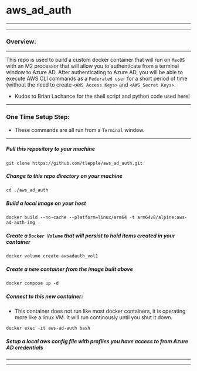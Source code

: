 # aws_ad_auth

---
---

### Overview:
---
This repo is used to build a custom docker container that will run on `MacOS` with an M2 processor that will allow you to authenticate from a terminal window to Azure AD.   After authenticating to Azure AD, you will be able to execute AWS CLI commands as a `Federated user` for a short period of time (without the need to create `<AWS Access Keys>` and `<AWS Secret Keys>`.

*  Kudos to Brian Lachance for the shell script and python code used here!

---

### One Time Setup Step:

* These commands are all run from a `Terminal` window.
---

#####  Pull this repository to your machine
```
git clone https://github.com/tlepple/aws_ad_auth.git
```

#####  Change to this repo directory on your machine
```
cd ./aws_ad_auth
```

#####  Build a local image on your host
```
docker build --no-cache --platform=linux/arm64 -t arm64v8/alpine:aws-ad-auth-img .
```

#####  Create a `Docker Volume` that will persist to hold items created in your container
```
docker volume create awsadauth_vol1
```

#####  Create a new container from the image built above
```
docker compose up -d
```

#####  Connect to this new container:
*  This container does not run like most docker containers, it is operating more like a linux VM.   It will run continously until you shut it down.

```
docker exec -it aws-ad-auth bash
```
#####  Setup a local aws config file with profiles you have access to from Azure AD credentials
---
---

